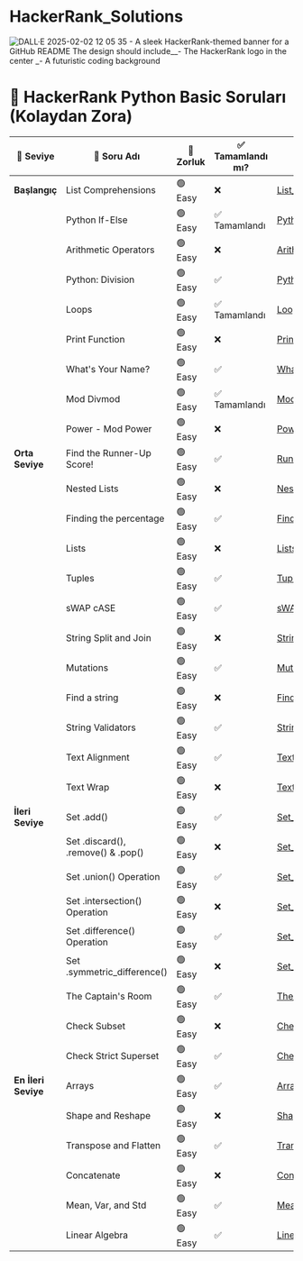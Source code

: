 # HackerRank_Solutions
![DALL·E 2025-02-02 12 05 35 - A sleek HackerRank-themed banner for a GitHub README  The design should include__- The HackerRank logo in the center _- A futuristic coding background](https://github.com/user-attachments/assets/f33d5d38-0248-4939-ab9a-bb1fe70bf727)



# 📌 HackerRank Python Basic Soruları (Kolaydan Zora)

| 📌 Seviye | 📝 Soru Adı | 🎯 Zorluk | ✅ Tamamlandı mı? | 📂 Dosya Adı |
|-----------|----------------------------|---------|----------------|-----------------------------------|
| **Başlangıç** | List Comprehensions | 🟢 Easy | ❌  | [List_Comprehensions.py](./Python/List_Comprehensions.py) |
|  | Python If-Else | 🟢 Easy | ✅ Tamamlandı | [Python_If_Else.py](./Python/Python_If_Else.py) |
|  | Arithmetic Operators | 🟢 Easy | ❌  | [Arithmetic_Operators.py](./Python/Arithmetic_Operators.py) |
|  | Python: Division | 🟢 Easy | ✅  | [Python_Division.py](./Python/Python_Division.py) |
|  | Loops | 🟢 Easy | ✅ Tamamlandı | [Loops.py](./Python/Loops.py) |
|  | Print Function | 🟢 Easy | ❌  | [Print_Function.py](./Python/Print_Function.py) |
|  | What's Your Name? | 🟢 Easy | ✅  | [Whats_Your_Name.py](./Python/Whats_Your_Name.py) |
|  | Mod Divmod | 🟢 Easy | ✅ Tamamlandı | [Mod_Divmod.py](./Python/Mod_Divmod.py) |
|  | Power - Mod Power | 🟢 Easy | ❌  | [Power_Mod_Power.py](./Python/Power_Mod_Power.py) |
| **Orta Seviye** | Find the Runner-Up Score! | 🟢 Easy | ✅  | [Runner_Up_Score.py](./Python/Runner_Up_Score.py) |
|  | Nested Lists | 🟢 Easy | ❌  | [Nested_Lists.py](./Python/Nested_Lists.py) |
|  | Finding the percentage | 🟢 Easy | ✅  | [Finding_Percentage.py](./Python/Finding_Percentage.py) |
|  | Lists | 🟢 Easy | ❌  | [Lists.py](./Python/Lists.py) |
|  | Tuples | 🟢 Easy | ✅  | [Tuples.py](./Python/Tuples.py) |
|  | sWAP cASE | 🟢 Easy | ✅  | [sWAP_cASE.py](./Python/sWAP_cASE.py) |
|  | String Split and Join | 🟢 Easy | ❌  | [String_Split_Join.py](./Python/String_Split_Join.py) |
|  | Mutations | 🟢 Easy | ✅  | [Mutations.py](./Python/Mutations.py) |
|  | Find a string | 🟢 Easy | ❌  | [Find_String.py](./Python/Find_String.py) |
|  | String Validators | 🟢 Easy | ✅  | [String_Validators.py](./Python/String_Validators.py) |
|  | Text Alignment | 🟢 Easy | ✅  | [Text_Alignment.py](./Python/Text_Alignment.py) |
|  | Text Wrap | 🟢 Easy | ❌  | [Text_Wrap.py](./Python/Text_Wrap.py) |
| **İleri Seviye** | Set .add() | 🟢 Easy | ✅  | [Set_Add.py](./Python/Set_Add.py) |
|  | Set .discard(), .remove() & .pop() | 🟢 Easy | ❌  | [Set_Discard_Remove_Pop.py](./Python/Set_Discard_Remove_Pop.py) |
|  | Set .union() Operation | 🟢 Easy | ✅  | [Set_Union.py](./Python/Set_Union.py) |
|  | Set .intersection() Operation | 🟢 Easy | ❌  | [Set_Intersection.py](./Python/Set_Intersection.py) |
|  | Set .difference() Operation | 🟢 Easy | ✅  | [Set_Difference.py](./Python/Set_Difference.py) |
|  | Set .symmetric_difference() | 🟢 Easy | ❌  | [Set_Symmetric_Difference.py](./Python/Set_Symmetric_Difference.py) |
|  | The Captain's Room | 🟢 Easy | ✅  | [The_Captains_Room.py](./Python/The_Captains_Room.py) |
|  | Check Subset | 🟢 Easy | ❌  | [Check_Subset.py](./Python/Check_Subset.py) |
|  | Check Strict Superset | 🟢 Easy | ✅  | [Check_Strict_Superset.py](./Python/Check_Strict_Superset.py) |
| **En İleri Seviye** | Arrays | 🟢 Easy | ✅  | [Arrays.py](./Python/Arrays.py) |
|  | Shape and Reshape | 🟢 Easy | ❌  | [Shape_Reshape.py](./Python/Shape_Reshape.py) |
|  | Transpose and Flatten | 🟢 Easy | ✅  | [Transpose_Flatten.py](./Python/Transpose_Flatten.py) |
|  | Concatenate | 🟢 Easy | ❌  | [Concatenate.py](./Python/Concatenate.py) |
|  | Mean, Var, and Std | 🟢 Easy | ✅  | [Mean_Var_Std.py](./Python/Mean_Var_Std.py) |
|  | Linear Algebra | 🟢 Easy | ✅  | [Linear_Algebra.py](./Python/Linear_Algebra.py) |

